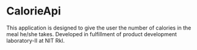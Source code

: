 # CalorieApi
This application is designed to give the user the number of calories in the meal he/she takes.
Developed in fulfillment of product development laboratory-II at NIT Rkl.
